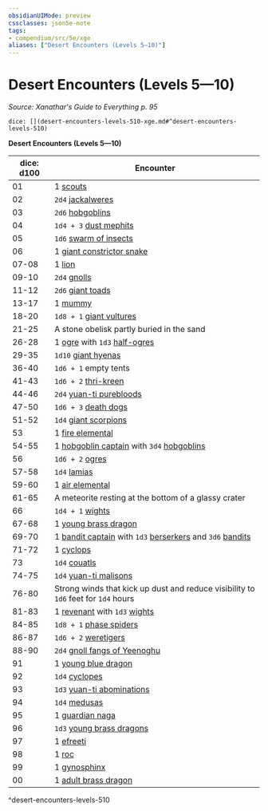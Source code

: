 ```yaml
---
obsidianUIMode: preview
cssclasses: json5e-note
tags:
- compendium/src/5e/xge
aliases: ["Desert Encounters (Levels 5—10)"]
---
```

# Desert Encounters (Levels 5—10)
*Source: Xanathar's Guide to Everything p. 95* 

`dice: [](desert-encounters-levels-510-xge.md#^desert-encounters-levels-510)`

**Desert Encounters (Levels 5—10)**

| dice: d100 | Encounter |
|------------|-----------|
| 01 | 1 [scouts](/2-Mechanics/CLI/bestiary/humanoid/scout.md) |
| 02 | `2d4` [jackalweres](/2-Mechanics/CLI/bestiary/humanoid/jackalwere.md) |
| 03 | `2d6` [hobgoblins](/2-Mechanics/CLI/bestiary/humanoid/hobgoblin.md) |
| 04 | `1d4 + 3` [dust mephits](/2-Mechanics/CLI/bestiary/elemental/dust-mephit.md) |
| 05 | `1d6` [swarm of insects](/2-Mechanics/CLI/bestiary/beast/swarm-of-insects.md) |
| 06 | 1 [giant constrictor snake](/2-Mechanics/CLI/bestiary/beast/giant-constrictor-snake.md) |
| 07-08 | 1 [lion](/2-Mechanics/CLI/bestiary/beast/lion.md) |
| 09-10 | `2d4` [gnolls](/2-Mechanics/CLI/bestiary/humanoid/gnoll.md) |
| 11-12 | `2d6` [giant toads](/2-Mechanics/CLI/bestiary/beast/giant-toad.md) |
| 13-17 | 1 [mummy](/2-Mechanics/CLI/bestiary/undead/mummy.md) |
| 18-20 | `1d8 + 1` [giant vultures](/2-Mechanics/CLI/bestiary/beast/giant-vulture.md) |
| 21-25 | A stone obelisk partly buried in the sand |
| 26-28 | 1 [ogre](/2-Mechanics/CLI/bestiary/giant/ogre.md) with `1d3` [half-ogres](/2-Mechanics/CLI/bestiary/giant/half-ogre-ogrillon.md) |
| 29-35 | `1d10` [giant hyenas](/2-Mechanics/CLI/bestiary/beast/giant-hyena.md) |
| 36-40 | `1d6 + 1` empty tents |
| 41-43 | `1d6 + 2` [thri-kreen](/2-Mechanics/CLI/bestiary/humanoid/thri-kreen.md) |
| 44-46 | `2d4` [yuan-ti purebloods](/2-Mechanics/CLI/bestiary/humanoid/yuan-ti-pureblood.md) |
| 47-50 | `1d6 + 3` [death dogs](/2-Mechanics/CLI/bestiary/monstrosity/death-dog.md) |
| 51-52 | `1d4` [giant scorpions](/2-Mechanics/CLI/bestiary/beast/giant-scorpion.md) |
| 53 | 1 [fire elemental](/2-Mechanics/CLI/bestiary/elemental/fire-elemental.md) |
| 54-55 | 1 [hobgoblin captain](/2-Mechanics/CLI/bestiary/humanoid/hobgoblin-captain.md) with `3d4` [hobgoblins](/2-Mechanics/CLI/bestiary/humanoid/hobgoblin.md) |
| 56 | `1d6 + 2` [ogres](/2-Mechanics/CLI/bestiary/giant/ogre.md) |
| 57-58 | `1d4` [lamias](/2-Mechanics/CLI/bestiary/monstrosity/lamia.md) |
| 59-60 | 1 [air elemental](/2-Mechanics/CLI/bestiary/elemental/air-elemental.md) |
| 61-65 | A meteorite resting at the bottom of a glassy crater |
| 66 | `1d4 + 1` [wights](/2-Mechanics/CLI/bestiary/undead/wight.md) |
| 67-68 | 1 [young brass dragon](/2-Mechanics/CLI/bestiary/dragon/young-brass-dragon.md) |
| 69-70 | 1 [bandit captain](/2-Mechanics/CLI/bestiary/humanoid/bandit-captain.md) with `1d3` [berserkers](/2-Mechanics/CLI/bestiary/humanoid/berserker.md) and `3d6` [bandits](/2-Mechanics/CLI/bestiary/humanoid/bandit.md) |
| 71-72 | 1 [cyclops](/2-Mechanics/CLI/bestiary/giant/cyclops.md) |
| 73 | `1d4` [couatls](/2-Mechanics/CLI/bestiary/celestial/couatl.md) |
| 74-75 | `1d4` [yuan-ti malisons](/2-Mechanics/CLI/bestiary/monstrosity/yuan-ti-malison-type-1.md) |
| 76-80 | Strong winds that kick up dust and reduce visibility to `1d6` feet for `1d4` hours |
| 81-83 | 1 [revenant](/2-Mechanics/CLI/bestiary/undead/revenant.md) with `1d3` [wights](/2-Mechanics/CLI/bestiary/undead/wight.md) |
| 84-85 | `1d8 + 1` [phase spiders](/2-Mechanics/CLI/bestiary/monstrosity/phase-spider.md) |
| 86-87 | `1d6 + 2` [weretigers](/2-Mechanics/CLI/bestiary/humanoid/weretiger.md) |
| 88-90 | `2d4` [gnoll fangs of Yeenoghu](/2-Mechanics/CLI/bestiary/fiend/gnoll-fang-of-yeenoghu.md) |
| 91 | 1 [young blue dragon](/2-Mechanics/CLI/bestiary/dragon/young-blue-dragon.md) |
| 92 | `1d4` [cyclopes](/2-Mechanics/CLI/bestiary/giant/cyclops.md) |
| 93 | `1d3` [yuan-ti abominations](/2-Mechanics/CLI/bestiary/monstrosity/yuan-ti-abomination.md) |
| 94 | `1d4` [medusas](/2-Mechanics/CLI/bestiary/monstrosity/medusa.md) |
| 95 | 1 [guardian naga](/2-Mechanics/CLI/bestiary/monstrosity/guardian-naga.md) |
| 96 | `1d3` [young brass dragons](/2-Mechanics/CLI/bestiary/dragon/young-brass-dragon.md) |
| 97 | 1 [efreeti](/2-Mechanics/CLI/bestiary/elemental/efreeti.md) |
| 98 | 1 [roc](/2-Mechanics/CLI/bestiary/monstrosity/roc.md) |
| 99 | 1 [gynosphinx](/2-Mechanics/CLI/bestiary/monstrosity/gynosphinx.md) |
| 00 | 1 [adult brass dragon](/2-Mechanics/CLI/bestiary/dragon/adult-brass-dragon.md) |
^desert-encounters-levels-510